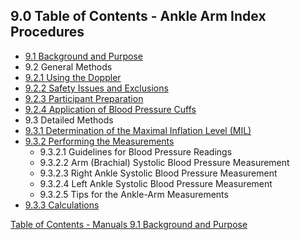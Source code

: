 ## 9.0 Table of Contents - Ankle Arm Index Procedures

* [9.1 Background and Purpose](:pages_path:/manuals/ankle-arm-index/9-01-background.md)
* 9.2 General Methods
 * [9.2.1 Using the Doppler](:pages_path:/manuals/ankle-arm-index/9-02-01-using-the-doppler.md)
 * [9.2.2 Safety Issues and Exclusions](:pages_path:/manuals/ankle-arm-index/9-02-02-safety-issues-exclusions.md)
 * [9.2.3 Participant Preparation](:pages_path:/manuals/ankle-arm-index/9-02-03-participant-preparation.md)
 * [9.2.4 Application of Blood Pressure Cuffs](:pages_path:/manuals/ankle-arm-index/9-02-04-application-bp-cuffs.md)
* 9.3 Detailed Methods
 * [9.3.1 Determination of the Maximal Inflation Level (MIL)](:pages_path:/manuals/ankle-arm-index/9-03-01-determination-mil.md)
 * [9.3.2 Performing the Measurements](:pages_path:/manuals/ankle-arm-index/9-03-02-performing-measurements.md)
    * 9.3.2.1 Guidelines for Blood Pressure Readings
    * 9.3.2.2 Arm (Brachial) Systolic Blood Pressure Measurement
    * 9.3.2.3 Right Ankle Systolic Blood Pressure Measurement
    * 9.3.2.4 Left Ankle Systolic Blood Pressure Measurement
    * 9.3.2.5 Tips for the Ankle-Arm Measurements
 * [9.3.3 Calculations](:pages_path:/manuals/ankle-arm-index/9-03-03-calculations.md)


<div class="center">
<div class="btn-group">
  <a href=":pages_path:/manuals/manual-toc.md" class="btn btn-default">
    <span class="glyphicon glyphicon-chevron-up"></span>
    Table of Contents - Manuals
  </a>

  <a href=":pages_path:/manuals/ankle-arm-index/9-01-background.md" class="btn btn-success">
    9.1 Background and Purpose
    <span class="glyphicon glyphicon-chevron-right"></span>
  </a>
</div>
</div>
